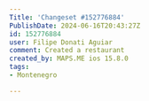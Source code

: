 ```yaml
---
Title: 'Changeset #152776884'
PublishDate: 2024-06-16T20:43:27Z
id: 152776884
user: Filipe Donati Aguiar
comment: Created a restaurant
created_by: MAPS.ME ios 15.8.0
tags:
- Montenegro

---
```

